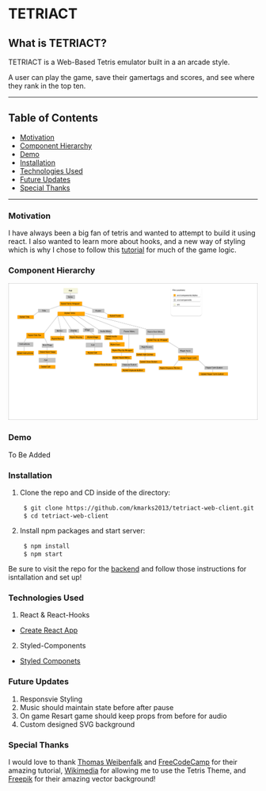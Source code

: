 # TETRIACT

## What is TETRIACT?
TETRIACT is a Web-Based Tetris emulator built in a an arcade style.

A user can play the game, save their gamertags and scores, and see where they rank in the top ten.

***

## Table of Contents
- [Motivation](#motivation)
- [Component Hierarchy](#component-hierarchy)
- [Demo](#demo)
- [Installation](#installation)
- [Technologies Used](#technologies-used)
- [Future Updates](#future-updates)
- [Special Thanks](#special-thanks)

---
### Motivation
I have always been a big fan of tetris and wanted to attempt to build it using react. I also wanted to learn more about hooks, and a new way of styling which is why I chose to follow this [tutorial](https://www.youtube.com/watch?v=ZGOaCxX8HIU&t=322s&ab_channel=freeCodeCamp.org) for much of the game logic.


### Component Hierarchy
![Component hierarchy graph](tetriact-frontend-hierarchy.png)

### Demo
To Be Added

### Installation
1. Clone the repo and CD inside of the directory:

        $ git clone https://github.com/kmarks2013/tetriact-web-client.git
        $ cd tetriact-web-client

2. Install npm packages and start server:

        $ npm install
        $ npm start

Be sure to visit the repo for the [backend](https://github.com/kmarks2013/tetriact-api) and follow those instructions for isntallation and set up!

### Technologies Used
1. React & React-Hooks
- [Create React App](https://reactjs.org/docs/create-a-new-react-app.html)
2. Styled-Components
- [Styled Componets](https://styled-components.com/) 

### Future Updates

1. Responsvie Styling
2. Music should maintain state before after pause
3. On game Resart game should keep props from before for audio
4. Custom designed SVG background

### Special Thanks
I would love to thank [Thomas Weibenfalk](weibenfalk.com) and [FreeCodeCamp](https://www.freecodecamp.org/news/react-hooks-tetris-game/) for their amazing tutorial, [Wikimedia](https://commons.wikimedia.org/wiki/File:Tetris_theme.ogg) for allowing me to use the Tetris Theme, and [Freepik](https://www.freepik.com/vectors/background") for their amazing vector background!
